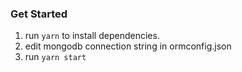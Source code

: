 ### Get Started

1. run `yarn` to install dependencies.
2. edit mongodb connection string in ormconfig.json
3. run `yarn start`
